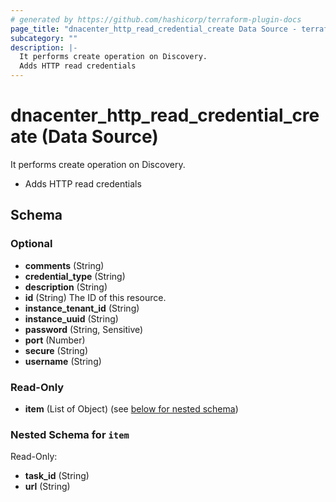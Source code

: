 ```yaml
---
# generated by https://github.com/hashicorp/terraform-plugin-docs
page_title: "dnacenter_http_read_credential_create Data Source - terraform-provider-dnacenter"
subcategory: ""
description: |-
  It performs create operation on Discovery.
  Adds HTTP read credentials
---
```


# dnacenter_http_read_credential_create (Data Source)

It performs create operation on Discovery.

- Adds HTTP read credentials



<!-- schema generated by tfplugindocs -->
## Schema

### Optional

- **comments** (String)
- **credential_type** (String)
- **description** (String)
- **id** (String) The ID of this resource.
- **instance_tenant_id** (String)
- **instance_uuid** (String)
- **password** (String, Sensitive)
- **port** (Number)
- **secure** (String)
- **username** (String)

### Read-Only

- **item** (List of Object) (see [below for nested schema](#nestedatt--item))

<a id="nestedatt--item"></a>
### Nested Schema for `item`

Read-Only:

- **task_id** (String)
- **url** (String)


